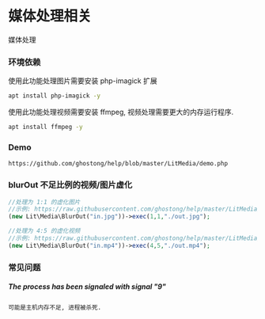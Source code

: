 媒体处理相关
==============
媒体处理

### 环境依赖
使用此功能处理图片需要安装 php-imagick 扩展
````bash
apt install php-imagick -y
````
使用此功能处理视频需要安装 ffmpeg, 视频处理需要更大的内存运行程序.
````bash
apt install ffmpeg -y
````

### Demo
````
https://github.com/ghostong/help/blob/master/LitMedia/demo.php
````

### blurOut 不足比例的视频/图片虚化
````php
//处理为 1:1 的虚化图片
//示例: https://raw.githubusercontent.com/ghostong/help/master/LitMedia/image/blurOutImage.jpg
(new Lit\Media\BlurOut("in.jpg"))->exec(1,1,"./out.jpg");

//处理为 4:5 的虚化视频
//示例: https://raw.githubusercontent.com/ghostong/help/master/LitMedia/image/blurOutVideo.jpg
(new Lit\Media\BlurOut("in.mp4"))->exec(4,5,"./out.mp4");
````

### 常见问题
##### The process has been signaled with signal "9"
````
可能是主机内存不足, 进程被杀死.
````